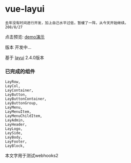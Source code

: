 # vue-layui
    去年没有时间进行开发，加上自己水平过低，暂缓了一阵，从今天开始继续。
    208/8/27
点击预览: [demo演示](http://vue-layui.jskou.com)

版本 开发中...

基于 [layui](https://github.com/sentsin/layui/) 2.4.0版本



### 已完成的组件
```
LayRow,
LayCol,
LayContainer,
LayButton,
LayButtonContainer,
LayButtonGroup,
LayMenu,
LayMenuItem,
LayMenuChildItem,
LayAdmin,
LayHeader,
LayLogo,
LaySide,
LayBody,
LayFooter,
LayBlock,
```

本文字用于测试webhooks2
